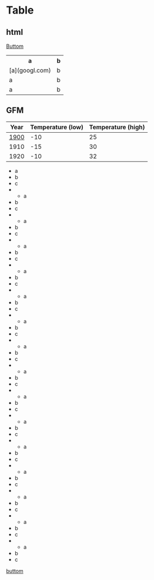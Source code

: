 # Table
## html
[Buttom](#buttom)
<table>
<tr><th>a</th><th>b</th></tr>
<tr><td>[a](googl.com)</td><td>b</td></tr>
<tr><td>a</td><td>b</td></tr>
<tr><td>a</td><td>b</td></tr>
</table>

## GFM
|Year | Temperature (low) | Temperature (high)
|-------|--------|---------
| [1900](test) | -10 | 25 |
| 1910 | -15 | 30 |
| 1920 | -10 | 32 |


* a
* b
* c
* * a
* b
* c
* * a
* b
* c
* * a
* b
* c
* * a
* b
* c
* * a
* b
* c
* * a
* b
* c
* * a
* b
* c
* * a
* b
* c
* * a
* b
* c
* * a
* b
* c
* * a
* b
* c
* * a
* b
* c
* * a
* b
* c
* * a
* b
* c
* * a
* b
* c

[buttom](id:buttom) 
